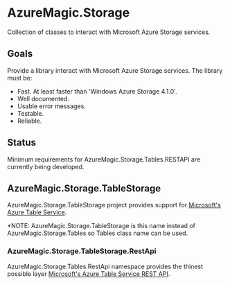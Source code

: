 # AzureMagic.Storage

Collection of classes to interact with Microsoft Azure Storage services.

## Goals

Provide a library interact with Microsoft Azure Storage services. The library must be:

- Fast. At least faster than 'Windows Azure Storage 4.1.0'.
- Well documented.
- Usable error messages.
- Testable.
- Reliable.

## Status

Minimum requirements for AzureMagic.Storage.Tables.RESTAPI are currently being developed.
 
## AzureMagic.Storage.TableStorage

AzureMagic.Storage.TableStorage project provides support for [Microsoft's Azure Table Service](http://msdn.microsoft.com/en-us/library/azure/dd179423.aspx).

*NOTE: AzureMagic.Storage.TableStorage is this name instead of AzureMagic.Storage.Tables so Tables class name can be used.

### AzureMagic.Storage.TableStorage.RestApi

AzureMagic.Storage.Tables.RestApi namespace provides the thinest possible layer [Microsoft's Azure Table Service REST API](http://msdn.microsoft.com/en-us/library/azure/dd179423.aspx).  

